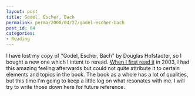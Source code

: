 ```yaml
---
layout: post
title: Godel, Escher, Bach
permalink: perma/2008/04/27/godel-escher-bach
post_id: 64
categories:
- Reading
---
```


I have lost my copy of "Godel, Escher, Bach" by Douglas Hofstadter, so I bought
a new one which I intent to reread. <a
href="{{site.baseurl}}/perma/2003/03/24/godel-escher-bach-an-eternal-golden-braid/">When
I first read it</a> in 2003, I had this amazing feeling afterwards but could
not quite attribute it to certain elements and topics in the book. The book as
a whole has a lot of qualities, but this time I'm going to keep a little log on
what resonates with me. I will try to write those down here for future
reference.
